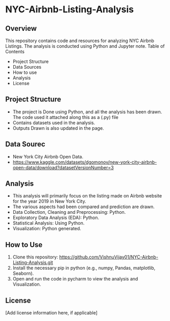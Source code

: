 # NYC-Airbnb-Listing-Analysis

## Overview

This repository contains code and resources for analyzing NYC Airbnb Listings. The analysis is conducted using Python and Jupyter note.
Table of Contents
* Project Structure
* Data Sources
* How to use
* Analysis
* License

## Project Structure
* The project is Done using Python, and all the analysis has been drawn. The code used it attached along this as a (.py) file
* Contains datasets used in the analysis.
* Outputs Drawn is also updated in the page.

## Data Sourec
* New York City Airbnb Open Data.
* https://www.kaggle.com/datasets/dgomonov/new-york-city-airbnb-open-data/download?datasetVersionNumber=3
  
## Analysis
* This analysis will primarily focus on the listing made on Airbnb website for the year 2019 in New York City.
* The various aspects had been compared and prediction are drawn.
* Data Collection, Cleaning and Preprocessing: Python.
* Exploratory Data Analysis (EDA): Python.
* Statistical Analysis: Using Python.
* Visualization: Python generated.
  
## How to Use
1.	Clone this repository: https://github.com/VishnuVijay01/NYC-Airbnb-Listing-Analysis.git
2.	Install the necessary pip in python (e.g., numpy, Pandas, matplotlib, Seaborn).
3.	Open and run the code in pycharm to view the analysis and Visualization.

## License
[Add license information here, if applicable]

